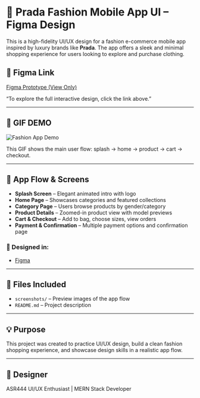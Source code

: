 # 👗 Prada Fashion Mobile App UI – Figma Design

This is a high-fidelity UI/UX design for a fashion e-commerce mobile app inspired by luxury brands like **Prada**. The app offers a sleek and minimal shopping experience for users looking to explore and purchase clothing.


## 🔗 Figma Link

[Figma Prototype (View Only)](https://www.figma.com/design/7hr6eGk9Rf6ZpzUhUtQPSA/PRADA-Fashion-Slider-App--IOS-?node-id=0-1&t=vFOU63nsxeL99OzU-1)  

“To explore the full interactive design, click the link above.”

---

## 📎 GIF DEMO 
![Fashion App Demo](./screenshots/fashion-demo-figma.gif)

 This GIF shows the main user flow: splash → home → product → cart → checkout.

-----

## 📱 App Flow & Screens

- **Splash Screen** – Elegant animated intro with logo
- **Home Page** – Showcases categories and featured collections
- **Category Page** – Users browse products by gender/category
- **Product Details** – Zoomed-in product view with model previews
- **Cart & Checkout** – Add to bag, choose sizes, view orders
- **Payment & Confirmation** – Multiple payment options and confirmation page

### 🎨 Designed in:
- [Figma](https://figma.com) 


---

## 📎 Files Included


- `screenshots/` – Preview images of the app flow
- `README.md` – Project description

---

## 💡 Purpose

This project was created to practice UI/UX design, build a clean fashion shopping experience, and showcase design skills in a realistic app flow.

---


## 👤 Designer

ASR444
UI/UX Enthusiast | MERN Stack Developer

